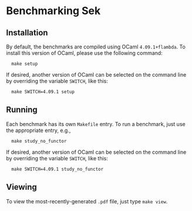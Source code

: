 # Benchmarking Sek

## Installation

By default, the benchmarks are compiled using OCaml `4.09.1+flambda`.
To install this version of OCaml, please use the following command:

```
  make setup
```

If desired, another version of OCaml can be selected on the command
line by overriding the variable `SWITCH`, like this:

```
  make SWITCH=4.09.1 setup
```

## Running

Each benchmark has its own `Makefile` entry. To run a benchmark,
just use the appropriate entry, e.g.,

```
  make study_no_functor
```

If desired, another version of OCaml can be selected on the command
line by overriding the variable `SWITCH`, like this:

```
  make SWITCH=4.09.1 study_no_functor
```

## Viewing

To view the most-recently-generated `.pdf` file, just type `make view`.
